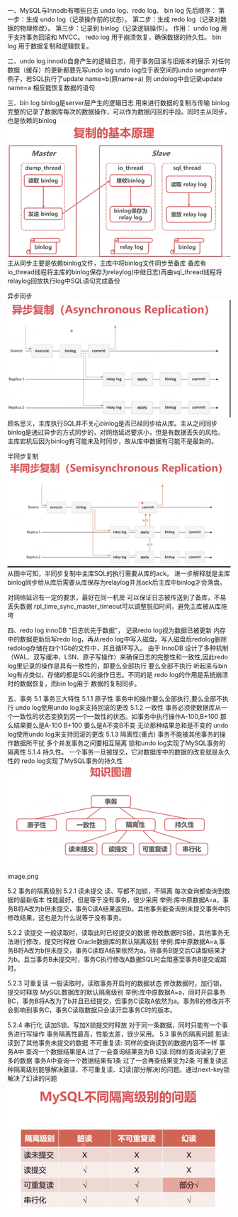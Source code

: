 一、MySQL与Innodb有哪些日志
undo log、redo log、 bin log
先后顺序：
第一步：生成 undo log（记录操作前的状态）。
第二步：生成 redo log（记录对数据的物理修改）。
第三步：记录到 binlog（记录逻辑操作）。
作用：
undo log 用于支持事务回滚和 MVCC。
redo log 用于崩溃恢复，确保数据的持久性。
bin  log 用于数据复制和逻辑恢复。

二、undo log
innodb自身产生的逻辑日志，用于事务回滚与旧版本的展示
对任何数据（缓存）的更新都要先写undo log
undo log位于表空间的undo segment中
例子，若SQL执行了update name=b(原name=a) 则 undolog中会记录update name=a 相反能恢复数据的语句

三、bin log
binlog是server层产生的逻辑日志
用来进行数据的复制与传输
binlog完整的记录了数据库每次的数据操作，可以作为数据闪回的手段。同时主从同步，也是依赖的binlog
![img_9.png](img_9.png)
主从同步主要是依赖binlog文件，主库中将binlog文件同步至备库
备库有io_thread线程将主库的binlog保存为relaylog(中继日志)再由sql_thread线程将relaylog回放执行log中SQL语句完成备份

异步同步
![img_10.png](img_10.png)
顾名思义，主库执行SQL并不关心binlog是否已经同步给从库。主从之间同步binlog是通过异步的方式同步的，对网络延迟要求小，但是有数据丢失的风险。
主库宕机后因为binlog有可能未及时同步，故从库中数据有可能不是最新的。

半同步复制
![img_11.png](img_11.png)
从图中可知，半同步复制中主库SQL的执行需要从库的ack。
进一步解释就是主库binlog同步给从库后需要从库保存为relaylog并且ack后主库中binlog才会落盘。

对网络延迟有一定的要求，最好在同一机房
可以保证日志被传送到了备库，不易丢失数据
rpl_time_sync_master_timeout可以调整脱扣时间，避免主库被从库拖垮

四、redo log
innoDB "日志优先于数据"， 记录redo log视为数据已被更新
内存中的数据更新后写redo log，再从redo log中写入磁盘。写入磁盘后redolog删除
redolog存储在四个1Gb的文件中，并且循环写入。
由于 InnoDB 设计了多种机制（WAL、双写缓冲、LSN、原子写操作）来确保日志的完整性和一致性,因此redo log里记录的操作是具有一致性的，即要么全部执行 要么全部不执行
听起来与bin log有点类似，存储的都是SQL的操作日志。不同的是 redo log的作用是系统崩溃时的数据恢复，而bin log用于 数据的复制同步。


五、事务
5.1 事务三大特性
5.1.1 原子性
事务中的操作要么全部执行,要么全部不执行
undo log使用undo log来支持回滚的更改
5.1.2 一致性
事务必须使数据库从一个一致性的状态变换到另一个一致性的状态。如事务中执行操作A-100,B+100 那么结果要么是A-100 B+100 要么是A不变B不变 无论那种结果总和是不变的
undo log使用undo log来支持回滚的更改
5.1.3 隔离性(重点)
事务不能被其他事务的操作数据所干扰
多个并发事务之间要相互隔离
锁和undo log实现了MySQL事务的隔离性
5.1.4 持久性。
一个事务一旦被提交，它对数据库中的数据的改变就是永久性的
redo log实现了MySQL事务的持久性
![log_1.png](log_1.png)image.png

5.2 事务的隔离级别
5.2.1 读未提交
读、写都不加锁，不隔离
每次查询都查询到数据的最新版本
性能最好，但是等于没有事务，很少采用
举例:库中原数据A=a，事务B将A改为b但未提交，事务C读A结果返回b。其他事务能查询到未提交事务中的修改结果，这也是为什么说等于没有事务。

5.2.2 读提交
一般读取时，读取此时已经提交的数据
修改数据时S锁，其他事务无法进行修改，提交时释放
Oracle数据库的默认隔离级别
举例:库中原数据A=a,事务B将A改为b但未提交，事务C读取A结果依然为a。待事务B提交后C读取结果才为b。且当事务B未提交时，事务C执行修改A数据SQL时会阻塞至事务B提交或超时。

5.2.3 可重复读
一般读取时，读取事务开启时的数据状态
修改数据时，加行锁，提交时释放
MySQL数据库的默认隔离级别
举例:库中原数据A=a，同时开启事务BC，事务B将A改为了b并且已经提交，但事务C读取A依然为a。事务B的修改并不会影响到事务C，事务C读取数据只会读开启事务C时的版本。

5.2.4 串行化
读加S锁、写加X锁提交时释放
对于同一条数据，同时只能有一个事务进行写操作
事务隔离性最高，性能太差，很少采用。
5.3 事务的隔离问题
脏读: 读到了其他事务未提交的数据
不可重复读: 同样的查询读到的数据内容不一样 事务A中 查询一个数据结果是A 过了一会查询结果变为B
幻读:同样的查询读到了更多的数据 事务A中查询一个数据结果有1条 过了一会再查结果变为2条
可重复读这种隔离级别能够解决脏读、不可重复读、幻读(部分解决)的问题。通过next-key锁解决了幻读的问题
![log_2.png](log_2.png)
